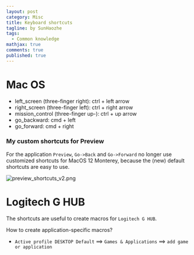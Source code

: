 ```yaml
---
layout: post
category: Misc     
title: Keyboard shortcuts
tagline: by SunHaozhe
tags: 
  - Common knowledge
mathjax: true
comments: true
published: true
---
```



# Mac OS

* left_screen (three-finger right): ctrl + left arrow
* right_screen (three-finger left): ctrl + right arrow
* mission_control (three-finger up-): ctrl + up arrow
* go_backward: cmd + left
* go_forward: cmd + right 


### My custom shortcuts for Preview

For the application `Preview`, `Go->Back` and `Go->Forward` no longer use customized shortcuts for MacOS 12 Monterey, because the (new) default shortcuts are easy to use. 

![preview_shortcuts_v2.png](/blogs/assets/images/blog/preview_shortcuts_v2.png)


# Logitech G HUB

The shortcuts are useful to create macros for `Logitech G HUB`. 

How to create application-specific macros?

* `Active profile DESKTOP Default` ==> `Games & Applications` ==> `add game or application`























